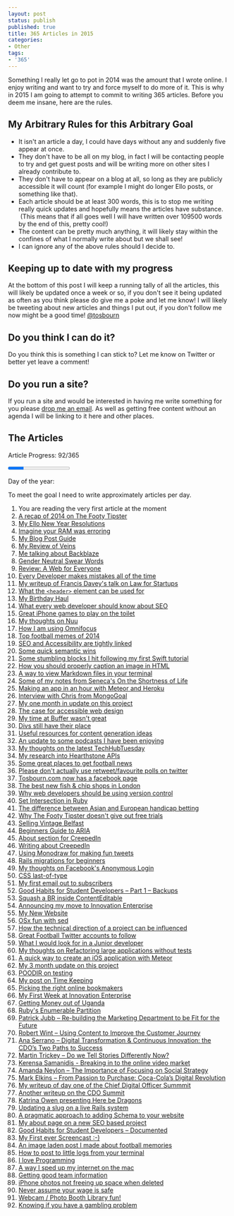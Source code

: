 ```yaml
---
layout: post
status: publish
published: true
title: 365 Articles in 2015
categories:
- Other
tags:
- '365'
---
```

Something I really let go to pot in 2014 was the amount that I wrote online. I enjoy writing and want to try and force myself to do more of it. This is why in 2015 I am going to attempt to commit to writing 365 articles. Before you deem me insane, here are the rules.

## My Arbitrary Rules for this Arbitrary Goal

 * It isn't an article a day, I could have days without any and suddenly five appear at once.
 * They don't have to be all on my blog, in fact I will be contacting people to try and get guest posts and will be writing more on other sites I already contribute to.
 * They don't have to appear on a blog at all, so long as they are publicly accessible it will count (for example I might do longer Ello posts, or something like that).
 * Each article should be at least 300 words, this is to stop me writing really quick updates and hopefully means the articles have substance.  (This means that if all goes well I will have written over 109500 words by the end of this, pretty cool!)
 * The content can be pretty much anything, it will likely stay within the confines of what I normally write about but we shall see!
 * I can ignore any of the above rules should I decide to.

## Keeping up to date with my progress

At the bottom of this post I will keep a running tally of all the articles, this will likely be updated once a week or so, if you don't see it being updated as often as you think please do give me a poke and let me know! I will likely be tweeting about new articles and things I put out, if you don't follow me now might be a good time! <a href="https://twitter.com/tosbourn">@tosbourn</a>

## Do you think I can do it?

Do you think this is something I can stick to? Let me know on Twitter or better yet leave a comment!

## Do you run a site?

If you run a site and would be interested in having me write something for you please <a href="mailto:toby.osbourn@gmail.com">drop me an email</a>. As well as getting free content without an agenda I will be linking to it here and other places.

## The Articles

Article Progress: 92/365

<progress value="92" max="365"></progress>

Day of the year: <span id="day-of-year"></span>

To meet the goal I need to write approximately <span id="posts-per-day"></span>
 articles per day.

<script>
var now = new Date(),
    start = new Date(now.getFullYear(), 0, 0),
    diff = now - start,
    oneDay = 1000 * 60 * 60 * 24,
    day = Math.floor(diff / oneDay),
    posts = 92,
    postsPerDay = (365 - posts) / (365 - day);

document.getElementById("day-of-year").textContent = day;
document.getElementById("posts-per-day").textContent = postsPerDay;

</script>

 1. You are reading the very first article at the moment
 1. <a href="https://thefootytipster.com/tfts-2014-year-in-review/">A recap of 2014 on The Footy Tipster</a>
 1. <a href="https://ello.co/tosbourn/post/Irl0jXjQP4qsBsb4VJVZuQ">My Ello New Year Resolutions</a>
 1. <a href="/imagine-ram-erroring/">Imagine your RAM was erroring</a>
 1. <a href="http://tosbourn.com/rough-guide-going-try-follow-blog-posts/">My Blog Post Guide</a>
 1. <a href="https://www.goodreads.com/review/show/1136764060">My Review of Veins</a>
 1. <a href="http://tosbourn.com/backblaze-part-great-backup-solution/">Me talking about Backblaze</a>
 1. <a href="http://tosbourn.com/gender-neutral-swear-words/" title="Gender Neutral Swear Words">Gender Neutral Swear Words</a>
 1. <a href="http://tosbourn.com/review-web-everyone-designing-accessible-user-experiences/">Review: A Web for Everyone</a>
 1. <a href="http://tosbourn.com/every-developer-makes-mistakes-all-the-time/">Every Developer makes mistakes all of the time</a>
 1. <a href="http://rumblelabs.com/blog/francis-davey-talks-law-for-startups/">My writeup of Francis Davey's talk on Law for Startups</a>
 1. <a href="http://tosbourn.com/what-the-header-element-can-be-used-for/">What the <code>&lt;header&gt;</code> element can be used for</a>
 1. <a href="http://tosbourn.com/birthday-haul/" title="My Birthday Haul">My Birthday Haul</a>
 1. <a href="https://www.polemicdigital.com/2015/01/every-web-developer-know-seo/">What every web developer should know about SEO</a>
 1. <a href="http://collectionofawesome.com/2015/01/14/great-iphone-games-to-play-on-the-toilet/">Great iPhone games to play on the toilet</a>
 1. <a href="http://tosbourn.com/thoughts-nuu/" title="My thoughts on Nuu">My thoughts on Nuu</a>
 1. <a href="http://tosbourn.com/using-omnifocus/" title="How I am using Omnifocus">How I am using Omnifocus</a>
 1. <a href="https://thefootytipster.com/the-top-memes-of-2014/">Top football memes of 2014</a>
 1. <a href="http://tosbourn.com/accessibility-seo-tightly-linked/" title="Accessibility and SEO are tightly linked">SEO and Accessibility are tightly linked</a>
 1. <a href="http://tosbourn.com/quick-semantic-wins/">Some quick semantic wins</a>
 1. <a href="http://tosbourn.com/stumbling-blocks-hit-following-first-swift-tutorial/">Some stumbling blocks I hit following my first Swift tutorial</a>
 1. <a href="http://tosbourn.com/correct-way-markup-image-caption-html/">How you should properly caption an image in HTML</a>
 1. <a href="http://tosbourn.com/view-markdown-files-terminal/" title="View Markdown Files in your Terminal">A way to view Markdown files in your terminal</a>
 1. <a href="http://tosbourn.com/highlights-shortness-life-seneca/" title="My highlights from On the Shortness of Life by Seneca">Some of my notes from Seneca's On the Shortness of Life</a>
 1. <a href="http://tosbourn.com/making-app-just-hour-meteor-heroku/" title="Making an app in just over an hour with Meteor and Heroku">Making an app in an hour with Meteor and Heroku</a>
 1. <a href="https://thefootytipster.com/interview-with-chris-from-mondogoal/">Interview with Chris from MongoGoal</a>
 1. <a href="http://tosbourn.com/365-blog-post-project-1-month/">My one month in update on this project</a>
 1. <a href="https://nostrongbeliefs.com/the-case-for-accessible-web-design/">The case for accessible web design</a>
 1. <a href="http://tosbourn.com/time-buffer-wasnt-great/" title="My time at Buffer wasn’t great">My time at Buffer wasn't great</a>
 1. <a href="http://tosbourn.com/divs-still-place/" title="Divs still have their place">Divs still have their place</a>
 1. <a href="http://tosbourn.com/useful-resources-generating-content-ideas/" title="Some useful resources for generating content ideas">Useful resources for content generation ideas</a>
 1. <a href="http://tosbourn.com/podcasts-enjoying-update/" title="Podcasts I am enjoying – An update">An update to some podcasts I have been enjoying</a>
 1. <a href="http://tosbourn.com/thoughts-latest-techhubtuesday-demo-night/" title="My thoughts on the latest TechHubTuesday Demo Night">My thoughts on the latest TechHubTuesday</a>
 1. <a href="http://tosbourn.com/hearthstone-apis/">My research into Hearthstone APIs</a>
 1. <a href="https://thefootytipster.com/great-places-to-get-football-news/">Some great places to get football news</a>
 1. <a href="http://tosbourn.com/please-dont-actually-use-retweet-favourite-polls-twitter/">Please don't actually use retweet/favourite polls on twitter</a>
 1. <a href="http://tosbourn.com/tosbourn-facebook-page/">Tosbourn.com now has a facebook page</a>
 1. <a href="https://nuu.in/blog/the-best-new-fish-and-chip-shops-in-london">The best new fish &amp; chip shops in London</a>
 1. <a href="http://thetomorrowlab.com/2015/02/why-web-developers-should-use-version-control/">Why web developers should be using version control</a>
 1. <a href="http://tosbourn.com/set-intersection-in-ruby/">Set Intersection in Ruby</a>
 1. <a href="https://thefootytipster.com/the-difference-between-asian-and-european-handicaps/">The difference between Asian and European handicap betting</a>
 1. <a href="https://thefootytipster.com/why-we-dont-give-out-free-trials/">Why The Footy Tipster doesn't give out free trials</a>
 1. <a href="http://tosbourn.com/getting-rid-of-vintage-belfast-do-you-want-it/">Selling Vintage Belfast</a>
 1. <a href="http://tosbourn.com/a-beginners-guide-to-aria/">Beginners Guide to ARIA</a>
 1. <a href="http://creeped.in/about/">About section for CreepedIn</a>
 1. <a href="http://tosbourn.com/creepedin/">Writing about CreepedIn</a>
 1. <a href="http://tosbourn.com/using-monodraw-for-fun-tweets/">Using Monodraw for making fun tweets</a>
 1. <a href="http://tosbourn.com/rails-migrations-for-beginners/">Rails migrations for beginners</a>
 1. <a href="http://tosbourn.com/facebooks-anonymous-login/">My thoughts on Facebook's Anonymous Login</a>
 1. <a href="http://tosbourn.com/css-last-of-type-as-a-fix-for-last-child-in-ember-applications/">CSS last-of-type</a>
 1. <a href="http://us2.campaign-archive1.com/?u=4ab9d94bd25204029f15769a8&amp;id=b365806aa8">My first email out to subscribers</a>
 1. <a href="http://tosbourn.com/good-habits-for-student-developers-backups/">Good Habits for Student Developers – Part 1 – Backups</a>
 1. <a href="http://tosbourn.com/squash-br-inside-contenteditable/">Squash a BR inside ContentEditable</a>
 1. <a href="http://tosbourn.com/innovation-enterprise/">Announcing my move to Innovation Enterprise</a>
 1. [My New Website](/new-site/)
 1. [OSx fun with sed](/sed-fun-on-osx/)
 1. [How the technical direction of a project can be influenced](/technical-direction/)
 1. [Great Football Twitter accounts to follow](https://thefootytipster.com/great-football-betting-twitter-accounts-to-follow/)
 2. [What I would look for in a Junior developer](/junior-dev/)
 3. [My thoughts on Refactoring large applications without tests](/refactoring-large-codebase-without-tests/)
 4. [A quick way to create an iOS application with Meteor](/ios-apps-meteor/)
 4. [My 3 month update on this project](/365-posts-3-month-update/)
 63. [POODIR on testing](http://tosbourn.com/poodir-on-testing/)
 64. [My post on Time Keeping](http://tosbourn.com/good-habits-for-student-developers-time-keeping/)
 65. [Picking the right online bookmakers](https://thefootytipster.com/picking-the-right-online-bookmakers/)
 1. [My First Week at Innovation Enterprise](/first-week-at-innovation-enterprise/)
 1. [Getting Money out of Uganda](/getting-money-out-of-uganda/)
 1. [Ruby's Enumerable Partition](/ruby-partition-enumerable/)
 66. [Patrick Jubb – Re-building the Marketing Department to be Fit for the Future](/patrick-jubb-rebuilding-marketing-department/)
 1. [Robert Wint – Using Content to Improve the Customer Journey](/robert-wint-using-content-improve-journey/)
 1. [Ana Serrano – Digital Transformation & Continuous Innovation: the CDO’s Two Paths to Success](/ana-serrano-digital-transformation/)
 1. [Martin Trickey – Do we Tell Stories Differently Now?](/martin-trickey-stories/)
 1. [Kerensa Samanidis - Breaking in to the online video market](/kerensa-samanidis-breaking-into-vod/)
 1. [Amanda Neylon – The Importance of Focusing on Social Strategy](/amanda-neylon-focusing-on-social/)
 72. [Mark Elkins – From Passion to Purchase: Coca-Cola’s Digital Revolution](/mark-elkins-passion-to-purchase/)
 76. [My writeup of day one of the Chief Digital Officer Summmit](/chief-digital-officer-summit/)
 77. [Another writeup on the CDO
 Summit](http://channels.theinnovationenterprise.com/articles/2912-chief-digital-officer-summit-london)
 78. [Katrina Owen presenting Here be Dragons](/katrina-owen-here-be-dragons/)
 79. [Updating a slug on a live Rails system](/rails-update-slug-live/)
 80. [A pragmatic approach to adding Schema to your
 website](http://developerseoguide.com/adding-schema/)
 81. [My about page on a new SEO based
 project](http://developerseoguide.com/about/)
 82. [Good Habits for Student Developers –
 Documented](/good-habits-for-student-developers-documenting/)
 83. [My First ever Screencast :-)](/my-first-youtube-video/)
 84. [An image laden post I made about football
 memories](https://thefootytipster.com/football-memories/)
 85. [How to post to little logs from your
 terminal](https://github.com/tosbourn/littlelogs-cli)
 86. [I love Programming](/programming-love/)
 87. [A way I sped up my internet on the mac](/nsurlsessionid/)
 88. [Getting good team information](https://thefootytipster.com/getting-good-team-information/)
 89. [iPhone photos not freeing up space when deleted](/iphone-photos-space/)
 90. [Never assume your wage is safe](/safe-pay/)
 91. [Webcam / Photo Booth Library fun!](/webcam-osx-photo-booth/)
 92. [Knowing if you have a gambling
 problem](https://thefootytipster.com/knowing-if-you-have-a-gambling-problem/)
